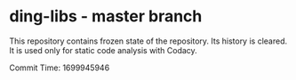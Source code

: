 # ding-libs - master branch

This repository contains frozen state of the repository.
Its history is cleared. It is used only for static code
analysis with Codacy.

Commit Time: 1699945946